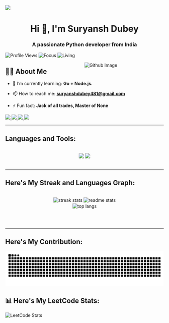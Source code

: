 ![](https://raw.githubusercontent.com/halfrost/halfrost/master/icons/header_.png)

<h1 align="center">Hi 👋, I'm Suryansh Dubey</h1>

<h3 align="center">A passionate Python developer from India</h3> 

<p align="left">
  <img src="https://komarev.com/ghpvc/?username=suryanshdubey20&label=Profile%20views&color=0e75b6&style=flat" alt="Profile Views" />
  <img src="https://img.shields.io/badge/focus-DevOps-brightgreen" alt="Focus" />
  <img src="https://img.shields.io/badge/living-Noida-3c9" alt="Living" />
</p>


<img width="50%" align="right" alt="Github Image" src="https://raw.githubusercontent.com/onimur/.github/master/.resources/git-header.svg" />

## 👨‍💻 About Me

<div align="left">
 
- 🌱 I’m currently learning: **Go + Node.js.**

- 📫 How to reach me: **suryanshdubey481@gmail.com**

- ⚡ Fun fact: **Jack of all trades, Master of None**

</div>
 
<div align="left">
  <a href="https://www.instagram.com/suryansh.dwivedi_?igsh=MWUxN3U3cmtyeG41bg==" target="_blank">
    <img src="https://img.shields.io/badge/Instagram-E4405F?style=for-the-badge&logo=instagram&logoColor=white" target=" _blank" />
  </a>
  <a href="https://www.linkedin.com/in/suryansh-dubey-6b2805330?utm_source=share&utm_campaign=share_via&utm_content=profile&utm_medium=android_app" target="_blank">
    <img src="https://img.shields.io/badge/LinkedIn-0077B5?style=for-the-badge&logo=linkedin&logoColor=white" target="_blank" />
  </a>
  <a href="https://suryanshdubey20.github.io" target="_blank">
     <img src="https://img.shields.io/badge/GitHub-100000?style=for-the-badge&logo=github&logoColor=white" target=" _blank" /> 
  </a>
  <a href="https://www.leetcode.com/suryansh1111" target=" _bleank">
    <img src="https://img.shields.io/badge/-LeetCode-FFA116?style=for-the-badge&logo=LeetCode&logoColor=black" target=" _blank" />
  </a>
</div>

 <hr/>
 
<h2 align="left">Languages and Tools:</h2>
<br/>
<div align="center">
    <img src="https://skillicons.dev/icons?i=react,html,css,vscode,github,figma,git,spring" />
    <img src="https://skillicons.dev/icons?i=python,javascript,c,java,mysql" /><br>
</div>

<br/>

<hr/> 

<h2 align="left">Here's My Streak and Languages Graph:</h2>
<br>

<div align="center">
  <img width="390" src="https://streak-stats.demolab.com/?user=suryanshdubey20&count_private=true&theme=react&border_radius=10" alt="streak stats"/>

  <img width="390" src="https://github-readme-stats.vercel.app/api?username=suryanshdubey20&count_private=true&show_icons=true&theme=react&rank_icon=github&border_radius=10" alt="readme stats" />
  
  <br/>

  <img width="325" align="center" src="https://github-readme-stats.vercel.app/api/top-langs/?username=suryanshdubey20&hide=HTML&langs_count=8&layout=compact&theme=react&border_radius=10&size_weight=0.5&count_weight=0.5&exclude_repo=github-readme-stats" alt="top langs" />
</div>

<br/><br/>

<hr/>

<h2 align="left">Here's My Contribution:</h2>

![snake gif](https://raw.githubusercontent.com/suryanshdubey20/suryanshdubey20/output/github-contribution-grid-snake.svg)

## 📊 Here's My LeetCode Stats:

![LeetCode Stats](https://leetcard.jacoblin.cool/SURYANSH?theme=dark&font=baloo&ext=heatmap)



